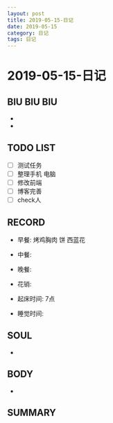 ```yaml
---
layout: post
title: 2019-05-15-日记
date: 2019-05-15
category: 日记
tags: 日记
---
```

# 2019-05-15-日记
## BIU BIU BIU
- 
- 
 
## TODO LIST
- [ ] 测试任务
- [ ] 整理手机 电脑
- [ ] 修改前端
- [ ] 博客完善
- [ ] check人

## RECORD
- 早餐: 烤鸡胸肉 饼 西蓝花 
- 中餐:  
- 晚餐:  
 
- 花销:  
 
- 起床时间:  7点
- 睡觉时间:  
 
## SOUL
- 
 
## BODY
- 
 
## SUMMARY
 
 
